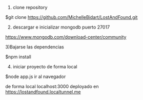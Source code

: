 
1) clone repository

$git clone https://github.com/MichelleBidart/LostAndFound.git

2) descargar e inicializar mongodb puerto 27017

https://www.mongodb.com/download-center/community

3)Bajarse las dependencias

$npm install

4) iniciar proyecto de forma local

$node app.js
ir al navegador 

de forma local localhost:3000
deployado en https://lostandfound.localtunnel.me
